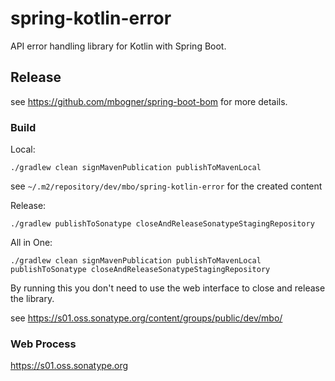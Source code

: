 # spring-kotlin-error

API error handling library for Kotlin with Spring Boot.

## Release

see https://github.com/mbogner/spring-boot-bom for more details.

### Build

Local:
```shell
./gradlew clean signMavenPublication publishToMavenLocal
```

see `~/.m2/repository/dev/mbo/spring-kotlin-error` for the created content

Release:
```shell
./gradlew publishToSonatype closeAndReleaseSonatypeStagingRepository
```

All in One:
```shell
./gradlew clean signMavenPublication publishToMavenLocal publishToSonatype closeAndReleaseSonatypeStagingRepository
```

By running this you don't need to use the web interface to close and release the library.

see https://s01.oss.sonatype.org/content/groups/public/dev/mbo/

### Web Process

https://s01.oss.sonatype.org